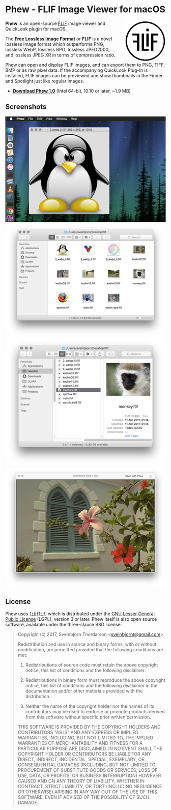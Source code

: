 # Phew - FLIF Image Viewer for macOS

<img align="right" src="doc/phew_icon.png" style="float: right; margin-left: 30px; max-width:128px; max-height:128px;" alt="Phew Application Icon">

**Phew** is an open-source <a href="http://flif.info">FLIF</a> image viewer and QuickLook plugin for macOS.

The <strong><a href="http://flif.info">Free Lossless Image Format</a></strong> or <strong>FLIF</strong> is a novel lossless image format which outperforms PNG, lossless WebP, lossless BPG, lossless JPEG2000, and lossless JPEG XR in terms of compression ratio.

Phew can open and display FLIF images, and can export them to PNG, TIFF, BMP or as raw pixel data. If the accompanying QuickLook Plug-In is installed, FLIF images can be previewed and show thumbnails in the Finder and Spotlight just like regular images.

* **[Download Phew 1.0](http://sveinbjorn.org/files/software/phew/Phew-1.0.zip)** (Intel 64-bit, 10.10 or later, ~1.9 MB)

## Screenshots

<img src="doc/phew_screenshot1.jpg" style="max-width:100%;" alt="Phew Screenshot">
<img src="doc/phew_screenshot2.jpg" style="max-width:100%;" alt="Phew Screenshot">
<img src="doc/phew_screenshot3.jpg" style="max-width:100%;" alt="Phew Screenshot">
<img src="doc/phew_screenshot4.jpg" style="max-width:100%;" alt="Phew Screenshot">

## License

Phew uses <a href="https://github.com/FLIF-hub/FLIF"><code>libflif</code></a>, which is distributed under the 
<a href="http://www.gnu.org/licenses/gpl.html">GNU Lesser General Public License</a> (LGPL), version 3 or later. Phew itself is also open source software, available under the three-clause BSD license:

> Copyright (c) 2017, Sveinbjorn Thordarson &lt;sveinbjornt@gmail.com&gt;
> 
> Redistribution and use in source and binary forms, with or without modification,
> are permitted provided that the following conditions are met:
> 
> 1. Redistributions of source code must retain the above copyright notice, this
> list of conditions and the following disclaimer.
> 
> 2. Redistributions in binary form must reproduce the above copyright notice, this
> list of conditions and the following disclaimer in the documentation and/or other
> materials provided with the distribution.
> 
> 3. Neither the name of the copyright holder nor the names of its contributors may
> be used to endorse or promote products derived from this software without specific
> prior written permission.
> 
> THIS SOFTWARE IS PROVIDED BY THE COPYRIGHT HOLDERS AND CONTRIBUTORS "AS IS" AND
> ANY EXPRESS OR IMPLIED WARRANTIES, INCLUDING, BUT NOT LIMITED TO, THE IMPLIED
> WARRANTIES OF MERCHANTABILITY AND FITNESS FOR A PARTICULAR PURPOSE ARE DISCLAIMED.
> IN NO EVENT SHALL THE COPYRIGHT HOLDER OR CONTRIBUTORS BE LIABLE FOR ANY DIRECT,
> INDIRECT, INCIDENTAL, SPECIAL, EXEMPLARY, OR CONSEQUENTIAL DAMAGES (INCLUDING, BUT
> NOT LIMITED TO, PROCUREMENT OF SUBSTITUTE GOODS OR SERVICES; LOSS OF USE, DATA, OR
> PROFITS; OR BUSINESS INTERRUPTION) HOWEVER CAUSED AND ON ANY THEORY OF LIABILITY,
> WHETHER IN CONTRACT, STRICT LIABILITY, OR TORT (INCLUDING NEGLIGENCE OR OTHERWISE)
> ARISING IN ANY WAY OUT OF THE USE OF THIS SOFTWARE, EVEN IF ADVISED OF THE
> POSSIBILITY OF SUCH DAMAGE.
